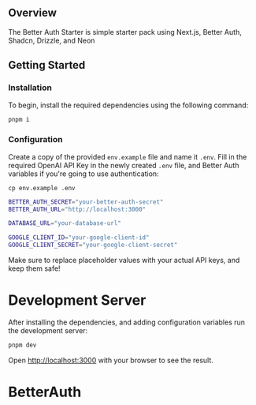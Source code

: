 

## Overview

The Better Auth Starter is simple starter pack using Next.js, Better Auth, Shadcn, Drizzle, and Neon

## Getting Started

### Installation

To begin, install the required dependencies using the following command:

```bash
pnpm i
```

### Configuration

Create a copy of the provided `env.example` file and name it `.env`. Fill in the required OpenAI API Key in the newly created `.env` file, and Better Auth variables if you're going to use authentication:

`cp env.example .env`

```bash
BETTER_AUTH_SECRET="your-better-auth-secret"
BETTER_AUTH_URL="http://localhost:3000"

DATABASE_URL="your-database-url"

GOOGLE_CLIENT_ID="your-google-client-id"
GOOGLE_CLIENT_SECRET="your-google-client-secret"
```

Make sure to replace placeholder values with your actual API keys, and keep them safe!

# Development Server

After installing the dependencies, and adding configuration variables run the development server:

```bash
pnpm dev
```

Open [http://localhost:3000](http://localhost:3000) with your browser to see the result.
# BetterAuth
